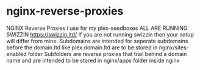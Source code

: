 # nginx-reverse-proxies
NGINX Reverse Proxies i use for my plex-seedboxes ALL ARE RUNNING SWIZZIN https://swizzin.ltd/
If you are not running swizzin then your setup will differ from mine.
Subdomains are intended for seperate subdomains before the domain.ltd like plex.domain.ltd are to be stored in nginx/sites-enabled folder
Subfolders are reverse proxies that trail behind a domain name and are intended to be stored in nginx/apps folder inside nginx
